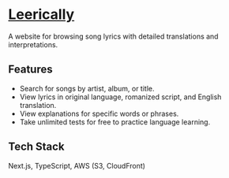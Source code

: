 # [Leerically](https://leerically.com)

A website for browsing song lyrics with detailed translations and interpretations.

## Features

- Search for songs by artist, album, or title.
- View lyrics in original language, romanized script, and English translation.
- View explanations for specific words or phrases.
- Take unlimited tests for free to practice language learning.

## Tech Stack

Next.js, TypeScript, AWS (S3, CloudFront)